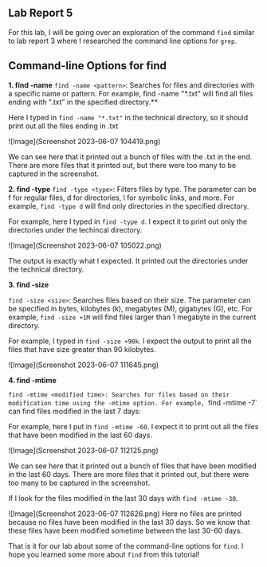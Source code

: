 **Lab Report 5**
---

For this lab, I will be going over an exploration of the command `find` similar to lab report 3 where I researched the command line options for `grep`. 

**Command-line Options for find**
---

**1. find -name**
`find -name <pattern>`: Searches for files and directories with a specific name or pattern. For example, find -name "*.txt" will find all files ending with ".txt" in the specified directory.**

Here I typed in `find -name "*.txt"` in the technical directory, so it should print out all the files ending in .txt

![Image](Screenshot 2023-06-07 104419.png)

We can see here that it printed out a bunch of files with the .txt in the end. There are more files that it printed out, but there were too many to be captured in the screenshot.

**2. find -type**
`find -type <type>`: Filters files by type. The <type> parameter can be f for regular files, d for directories, l for symbolic links, and more. For example, `find -type d` will find only directories in the specified directory.

For example, here I typed in `find -type d`. I expect it to print out only the directories under the techincal directory.

![Image](Screenshot 2023-06-07 105022.png)

The output is exactly what I expected. It printed out the directories under the technical directory.

**3. find -size**

`find -size <size>`: Searches files based on their size. The <size> parameter can be specified in bytes, kilobytes (k), megabytes (M), gigabytes (G), etc. For example, `find -size +1M` will find files larger than 1 megabyte in the current directory.
  
For example, I typed in `find -size +90k`. I expect the output to print all the files that have size greater than 90 kilobytes.

![Image](Screenshot 2023-06-07 111645.png)

**4. find -mtime**

`find -mtime <modified time>: Searches for files based on their modification time using the -mtime option. For example, `find -mtime -7` can find files modified in the last 7 days:

For example, here I put in `find -mtime -60`. I expect it to print out all the files that have been modified in the last 60 days.
  
![Image](Screenshot 2023-06-07 112125.png)
  
  
We can see here that it printed out a bunch of files that have been modified in the last 60 days. There are more files that it printed out, but there were too many to be captured in the screenshot.

If I look for the files modified in the last 30 days with `find -mtime -30`. 
  
![Image](Screenshot 2023-06-07 112626.png)
Here no files are printed because no files have been modified in the last 30 days. So we know that these files have been modified sometime between the last 30-60 days. 

That is it for our lab about some of the command-line options for `find`. I hope you learned some more about `find` from this tutorial!
